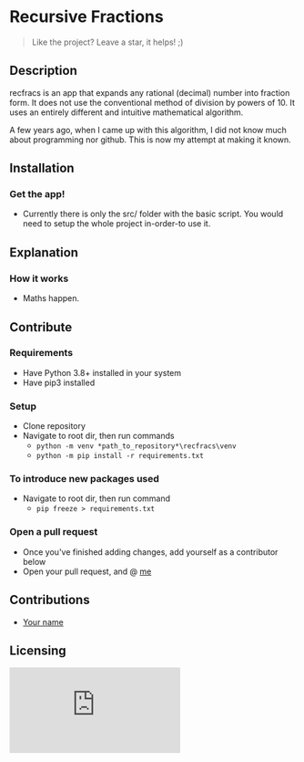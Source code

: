# Recursive Fractions
> Like the project? Leave a star, it helps! ;)


## Description
recfracs is an app that expands any rational (decimal) number into fraction form. It does not use the conventional method of division by powers of 10. It uses an entirely different and intuitive mathematical algorithm.

A few years ago, when I came up with this algorithm, I did not know much about programming nor github. This is now my attempt at making it known.


## Installation
### Get the app!
- Currently there is only the src/ folder with the basic script. You would need to setup the whole project in-order-to use it.


## Explanation
### How it works
- Maths happen.


## Contribute
### Requirements
- Have Python 3.8+ installed in your system
- Have pip3 installed

### Setup
- Clone repository
- Navigate to root dir, then run commands
  - `python -m venv *path_to_repository*\recfracs\venv`
  - `python -m pip install -r requirements.txt`

### To introduce new packages used
- Navigate to root dir, then run command
  - `pip freeze > requirements.txt`

### Open a pull request
- Once you've finished adding changes, add yourself as a contributor below
- Open your pull request, and @ [me](https://github.com/Danie12345)


## Contributions
- [Your name](https://github.com)


## Licensing
![LICENSE](https://github.com/Danie12345/recfracs/blob/master/LICENSE.txt)